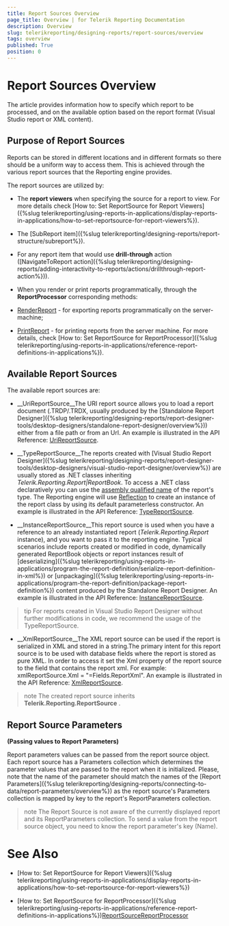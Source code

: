 ```yaml
---
title: Report Sources Overview
page_title: Overview | for Telerik Reporting Documentation
description: Overview
slug: telerikreporting/designing-reports/report-sources/overview
tags: overview
published: True
position: 0
---
```


# Report Sources Overview



The article provides information how to specify which report to be processed, and on the available option based on 
      the report format (Visual Studio report or XML content). 

## Purpose of Report Sources

Reports can be stored in different locations and in different formats so there should be a uniform way to
          access them. This is achieved through the various report sources that the Reporting engine provides.
        

The report sources are utilized by:

* The __report viewers__ when specifying the source for a report to view. For more details check 
              [How to: Set ReportSource for Report Viewers]({%slug telerikreporting/using-reports-in-applications/display-reports-in-applications/how-to-set-reportsource-for-report-viewers%}).
            

* The [SubReport item]({%slug telerikreporting/designing-reports/report-structure/subreport%}).
            

* For any report item that would use __drill-through__ action
              ([NavigateToReport action]({%slug telerikreporting/designing-reports/adding-interactivity-to-reports/actions/drillthrough-report-action%})).
            

* When you render or print reports programmatically, through the __ReportProcessor__ 
              corresponding methods:
            

* [RenderReport](/reporting/api/Telerik.Reporting.Processing.ReportProcessor#Telerik_Reporting_Processing_ReportProcessor_RenderReport_System_String_Telerik_Reporting_ReportSource_System_Collections_Hashtable_)                  - for exporting reports programmatically on the server-machine;
                

* [PrintReport](/reporting/api/Telerik.Reporting.Processing.ReportProcessor#Telerik_Reporting_Processing_ReportProcessor_PrintReport_Telerik_Reporting_ReportSource_System_Drawing_Printing_PrinterSettings_)                  - for printing reports from the server machine.
                For more details, check [How to: Set ReportSource for ReportProcessor]({%slug telerikreporting/using-reports-in-applications/reference-report-definitions-in-applications%}).
            

## Available Report Sources

The available report sources are:

* __UriReportSource__The URI report source allows you to load a report document (.TRDP/.TRDX,
              usually produced by the [Standalone Report Designer]({%slug telerikreporting/designing-reports/report-designer-tools/desktop-designers/standalone-report-designer/overview%})) either from a file path or from an Url.
            An example is illustrated in the API Reference: [UriReportSource](/reporting/api/Telerik.Reporting.UriReportSource).
            

* __TypeReportSource__The reports created with [Visual Studio Report Designer]({%slug telerikreporting/designing-reports/report-designer-tools/desktop-designers/visual-studio-report-designer/overview%}) are usually stored as .NET classes inheriting
              *Telerik.Reporting.Report|ReportBook*.
              To access a .NET class declaratively you can use the [assembly qualified name](http://msdn.microsoft.com/en-us/library/30wyt9tk) of the report's type. The Reporting engine will use [Reflection](https://msdn.microsoft.com/en-us/library/ms173183(v=vs.110).aspx) to create an instance of the report class by using its default parameterless constructor.
            An example is illustrated in the API Reference: [TypeReportSource](/reporting/api/Telerik.Reporting.TypeReportSource).
            

* __InstanceReportSource__This report source is used when you have a reference to an already instantiated report (*Telerik.Reporting.Report* instance),
              and you want to pass it to the reporting engine. Typical scenarios include reports created or modified in code, dynamically generated ReportBook objects
              or report instances result of [deserializing]({%slug telerikreporting/using-reports-in-applications/program-the-report-definition/serialize-report-definition-in-xml%})              or [unpackaging]({%slug telerikreporting/using-reports-in-applications/program-the-report-definition/package-report-definition%}) content produced by the Standalone Report Designer.
            An example is illustrated in the API Reference: [InstanceReportSource](/reporting/api/Telerik.Reporting.InstanceReportSource).
            

>tip For reports created in Visual Studio Report Designer without further modifications in code, we recommend the usage of the TypeReportSource.


* __XmlReportSource__The XML report source can be used if the report is serialized in XML and stored in a string.The primary intent for this report source is to be used with database fields where the report is stored as
              pure XML. In order to access it set the Xml property of the report source to the field that contains the
              report xml. For example: xmlReportSource.Xml = "=Fields.ReportXml".
            An example is illustrated in the API Reference: [XmlReportSource](/reporting/api/Telerik.Reporting.XmlReportSource).
            

>note The created report source inherits  __Telerik.Reporting.ReportSource__ .          


## Report Source Parameters

__(Passing values to Report Parameters)__

Report parameters values can be passed from the report source object. Each report source has a Parameters collection
          which determines the parameter values that are passed to the report when it is initialized. Please, note that the name of the parameter
          should match the names of the [Report Parameters]({%slug telerikreporting/designing-reports/connecting-to-data/report-parameters/overview%})          as the report source's Parameters collection is mapped by key to the report's ReportParameters collection.
        

>note The Report Source is not aware of the currently displayed report and its ReportParameters collection.            To send a value from the report source object, you need to know the report parameter's key (Name).          


# See Also


 * [How to: Set ReportSource for Report Viewers]({%slug telerikreporting/using-reports-in-applications/display-reports-in-applications/how-to-set-reportsource-for-report-viewers%})

 * [How to: Set ReportSource for ReportProcessor]({%slug telerikreporting/using-reports-in-applications/reference-report-definitions-in-applications%})[ReportSource](/reporting/api/Telerik.Reporting.ReportSource)[ReportProcessor](/reporting/api/Telerik.Reporting.Processing.ReportProcessor)
